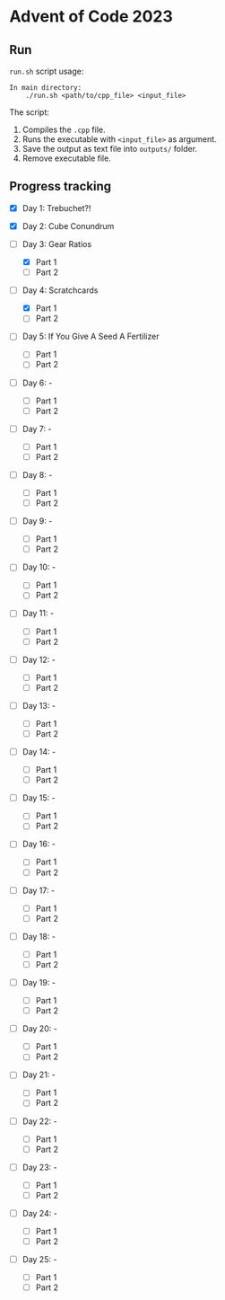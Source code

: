 # Advent of Code 2023

## Run

`run.sh` script usage:

```
In main directory:
    ./run.sh <path/to/cpp_file> <input_file>
```

The script:

1. Compiles the `.cpp` file.
2. Runs the executable with `<input_file>` as argument.
3. Save the output as text file into `outputs/` folder.
4. Remove executable file.

## Progress tracking

- [x] Day 1: Trebuchet?!

- [x] Day 2: Cube Conundrum

- [ ] Day 3: Gear Ratios

  - [x] Part 1
  - [ ] Part 2

- [ ] Day 4: Scratchcards

  - [x] Part 1
  - [ ] Part 2

- [ ] Day 5: If You Give A Seed A Fertilizer

  - [ ] Part 1
  - [ ] Part 2

- [ ] Day 6: -

  - [ ] Part 1
  - [ ] Part 2

- [ ] Day 7: -

  - [ ] Part 1
  - [ ] Part 2

- [ ] Day 8: -

  - [ ] Part 1
  - [ ] Part 2

- [ ] Day 9: -

  - [ ] Part 1
  - [ ] Part 2

- [ ] Day 10: -

  - [ ] Part 1
  - [ ] Part 2

- [ ] Day 11: -

  - [ ] Part 1
  - [ ] Part 2

- [ ] Day 12: -

  - [ ] Part 1
  - [ ] Part 2

- [ ] Day 13: -

  - [ ] Part 1
  - [ ] Part 2

- [ ] Day 14: -

  - [ ] Part 1
  - [ ] Part 2

- [ ] Day 15: -

  - [ ] Part 1
  - [ ] Part 2

- [ ] Day 16: -

  - [ ] Part 1
  - [ ] Part 2

- [ ] Day 17: -

  - [ ] Part 1
  - [ ] Part 2

- [ ] Day 18: -

  - [ ] Part 1
  - [ ] Part 2

- [ ] Day 19: -

  - [ ] Part 1
  - [ ] Part 2

- [ ] Day 20: -

  - [ ] Part 1
  - [ ] Part 2

- [ ] Day 21: -

  - [ ] Part 1
  - [ ] Part 2

- [ ] Day 22: -

  - [ ] Part 1
  - [ ] Part 2

- [ ] Day 23: -

  - [ ] Part 1
  - [ ] Part 2

- [ ] Day 24: -

  - [ ] Part 1
  - [ ] Part 2

- [ ] Day 25: -

  - [ ] Part 1
  - [ ] Part 2
